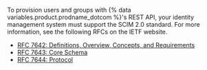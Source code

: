 To provision users and groups with {% data variables.product.prodname_dotcom %}'s REST API, your identity management system must support the SCIM 2.0 standard. For more information, see the following RFCs on the IETF website.

   * [RFC 7642: Definitions, Overview, Concepts, and Requirements](https://tools.ietf.org/html/rfc7642)
   * [RFC 7643: Core Schema](https://tools.ietf.org/html/rfc7643)
   * [RFC 7644: Protocol](https://tools.ietf.org/html/rfc7644)
